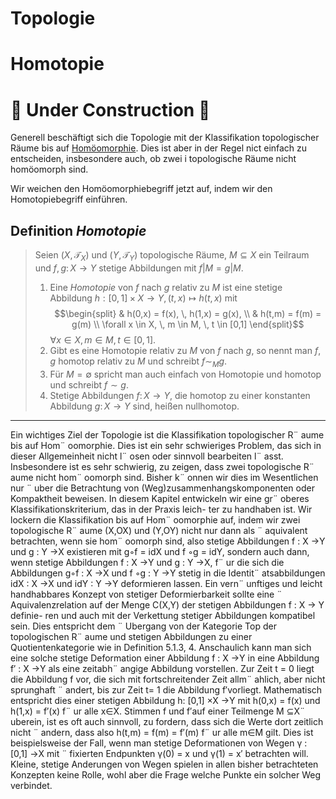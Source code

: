 # Topologie
# Homotopie

# 🚧 Under Construction 🚧

Generell beschäftigt sich die Topologie mit der Klassifikation topologischer Räume bis auf [Homöomorphie](./../index.html). Dies ist aber in der Regel nict einfach zu entscheiden, insbesondere auch, ob zwei
i topologische Räume nicht homöomorph sind.

Wir weichen den Homöomorphiebegriff jetzt auf, indem wir den Homotopiebegriff einführen.

## Definition *Homotopie*

> Seien $(X,\mathcal{T}_X)$ und $(Y,\mathcal{T}_Y)$ topologische Räume, $M \subseteq X$ ein Teilraum und $f, g : \, X \to Y$ stetige Abbildungen mit $f \vert M = g \vert M$.
> 1. Eine *Homotopie* von $f \text{ nach } g \text{ relativ zu } M$ ist eine stetige Abbildung $h: [0,1] \times X \to Y, \, (t,x) \mapsto h(t,x)$ mit
$$\begin{split}
& h(0,x) = f(x), \, h(1,x) = g(x), \\
& h(t,m) = f(m) = g(m) \\
\forall x \in X, \, m \in M, \, t \in [0,1]
\end{split}$$
> $\forall x \in X, \, m \in M, \, t \in [0,1]$.
> 2. Gibt es eine Homotopie relativ zu $M$ von $f$ nach $g$, so nennt man $f, \, g \text{ homotop relativ zu } M$ und schreibt $f \sim_M g$.
> 3. Für $M = \emptyset$ spricht man auch einfach von Homotopie und homotop und schreibt $f \sim g$.
> 4. Stetige Abbildungen $f : \, X \to Y$, die homotop zu einer konstanten Abbildung $g : \, X \to Y$ sind, heißen nullhomotop.


---

Ein wichtiges Ziel der Topologie ist die Klassifikation topologischer R¨ aume bis auf
Hom¨ oomorphie. Dies ist ein sehr schwieriges Problem, das sich in dieser Allgemeinheit nicht
l¨ osen oder sinnvoll bearbeiten l¨ asst. Insbesondere ist es sehr schwierig, zu zeigen, dass zwei
topologische R¨ aume nicht hom¨ oomorph sind. Bisher k¨ onnen wir dies im Wesentlichen nur ¨ uber
die Betrachtung von (Weg)zusammenhangskomponenten oder Kompaktheit beweisen.
In diesem Kapitel entwickeln wir eine gr¨ oberes Klassifikationskriterium, das in der Praxis leich-
ter zu handhaben ist. Wir lockern die Klassifikation bis auf Hom¨ oomorphie auf, indem wir
zwei topologische R¨ aume (X,OX) und (Y,OY) nicht nur dann als ¨ aquivalent betrachten, wenn
sie hom¨ oomorph sind, also stetige Abbildungen f : X →Y und g : Y →X existieren mit
g◦f = idX und f ◦g = idY, sondern auch dann, wenn stetige Abbildungen f : X →Y und
g : Y →X, f¨ ur die sich die Abbildungen g◦f : X →X und f ◦g : Y →Y stetig in die
Identit¨ atsabbildungen idX : X →X und idY : Y →Y deformieren lassen.
Ein vern¨ unftiges und leicht handhabbares Konzept von stetiger Deformierbarkeit sollte eine
¨
Aquivalenzrelation auf der Menge C(X,Y) der stetigen Abbildungen f : X → Y definie-
ren und auch mit der Verkettung stetiger Abbildungen kompatibel sein. Dies entspricht dem
¨
Ubergang von der Kategorie Top der topologischen R¨ aume und stetigen Abbildungen zu einer
Quotientenkategorie wie in Definition 5.1.3, 4.
Anschaulich kann man sich eine solche stetige Deformation einer Abbildung f : X →Y in eine
Abbildung f′ : X →Y als eine zeitabh¨ angige Abbildung vorstellen. Zur Zeit t = 0 liegt die
Abbildung f vor, die sich mit fortschreitender Zeit allm¨ ahlich, aber nicht sprunghaft ¨ andert, bis
zur Zeit t= 1 die Abbildung f′vorliegt. Mathematisch entspricht dies einer stetigen Abbildung
h: [0,1] ×X →Y mit h(0,x) = f(x) und h(1,x) = f′(x) f¨ ur alle x∈X.
Stimmen f und f′auf einer Teilmenge M ⊆X¨ uberein, ist es oft auch sinnvoll, zu fordern, dass
sich die Werte dort zeitlich nicht ¨ andern, dass also h(t,m) = f(m) = f′(m) f¨ ur alle m∈M gilt.
Dies ist beispielsweise der Fall, wenn man stetige Deformationen von Wegen γ : [0,1] →X mit
¨
fixierten Endpunkten γ(0) = x und γ(1) = x′ betrachten will. Kleine, stetige
Anderungen von
Wegen spielen in allen bisher betrachteten Konzepten keine Rolle, wohl aber die Frage welche
Punkte ein solcher Weg verbindet.